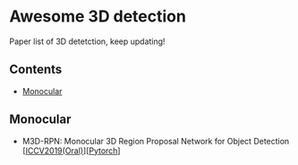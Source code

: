 # Awesome 3D detection
Paper list of 3D detetction, keep updating!

## Contents
- [Monocular](#Monocular)


## Monocular
- <a name="M3D-RPN"></a>M3D-RPN: Monocular 3D Region Proposal Network for Object Detection [[ICCV2019(Oral)](https://arxiv.org/abs/1907.06038)][[Pytorch](https://github.com/garrickbrazil/M3D-RPN)]



